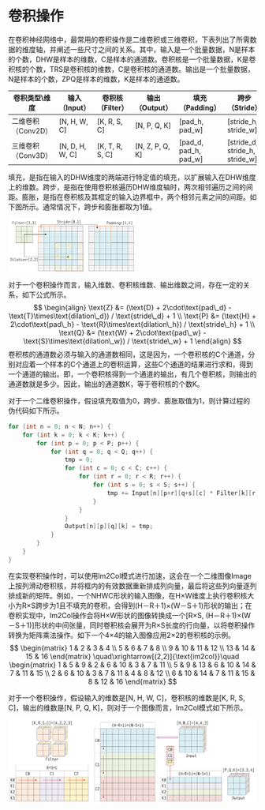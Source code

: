 # 卷积操作

在卷积神经网络中，最常用的卷积操作是二维卷积或三维卷积，下表列出了所需数据的维度轴，并阐述一些尺寸之间的关系。其中，输入是一个批量数据，N是样本的个数，DHW是样本的维数，C是样本的通道数。卷积核是一个批量数据，K是卷积核的个数，TRS是卷积核的维数，C是卷积核的通道数。输出是一个批量数据，N是样本的个数，ZPQ是样本的维数，K是样本的通道数。

| 卷积类型\维度      | 输入（Input）   | 卷积核（Filter） | 输出（Output）  | 填充（Padding）       | 跨步（Stride）                 | 膨胀（Dialation）                    |
| ------------------ | --------------- | ---------------- | --------------- | --------------------- | ------------------------------ | ------------------------------------ |
| 二维卷积（Conv2D） | [N, H, W, C]    | [K, R, S, C]     | [N, P, Q, K]    | [pad_h, pad_w]        | [stride_h, stride_w]           | [dilation_h, dilation_w]             |
| 三维卷积（Conv3D） | [N, D, H, W, C] | [K, T, R, S, C]  | [N, Z, P, Q, K] | [pad_d, pad_h, pad_w] | [stride_d, stride_h, stride_w] | [dilation_d, dilation_h, dilation_w] |

填充，是指在输入的DHW维度的两端进行特定值的填充，以扩展输入在DHW维度上的维数。跨步，是指在使用卷积核遍历DHW维度轴时，两次相邻遍历之间的间距。膨胀，是指在卷积核及其框定的输入边界框中，两个相邻元素之间的间距。如下图所示。通常情况下，跨步和膨胀都取为1值。

<img src="Conv卷积操作.assets/卷积的填充、跨步、膨胀.png" style="zoom:25%;" />

对于一个卷积操作而言，输入维数、卷积核维数、输出维数之间，存在一定的关系，如下公式所示。
$$
\begin{align}
\text{Z} &= (\text{D} + 2\cdot\text{pad\_d} - \text{T}\times\text{dilation\_d}) / \text{stride\_d} + 1 \\
\text{P} &= (\text{H} + 2\cdot\text{pad\_h} - \text{R}\times\text{dilation\_h}) / \text{stride\_h} + 1 \\
\text{Q} &= (\text{W} + 2\cdot\text{pad\_w} - \text{S}\times\text{dilation\_w}) / \text{stride\_w} + 1
\end{align}
$$
卷积核的通道数必须与输入的通道数相同，这是因为，一个卷积核的C个通道，分别对应着一个样本的C个通道上的卷积运算，这些C个通道的结果进行求和，得到一个通道的输出。即，一个卷积核得到一个通道的输出，有几个卷积核，则输出的通道数就是多少。因此，输出的通道数K，等于卷积核的个数K。

对于一个二维卷积操作，假设填充取值为0，跨步、膨胀取值为1，则计算过程的伪代码如下所示。

```c++
for (int n = 0; n < N; n++) {
    for (int k = 0; k < K; k++) {
        for (int p = 0; p < P; p++) {
            for (int q = 0; q < Q; q++) {
                tmp = 0;
                for (int c = 0; c < C; c++) {
                    for (int r = 0; r < R; r++) {
                        for (int s = 0; s < S; s++) {
                            tmp += Input[n][p+r][q+s][c] * Filter[k][r][s][c];
                        }
                    }
                }
                Output[n][p][q][k] = tmp;
            }
        }
    }
}
```

在实现卷积操作时，可以使用Im2Col模式进行加速，这会在一个二维图像Image上按列滑动卷积核，并将框内的有效数据重新排成列向量，最后将这些列向量逐列排成新的矩阵。例如，一个NHWC形状的输入图像，在H×W维度上执行卷积核大小为R×S跨步为1且不填充的卷积，会得到(H－R＋1)×(W－S＋1)形状的输出；在卷积实现中，Im2Col操作会将H×W形状的图像转换成一个[R×S, (H－R＋1)×(W－S＋1)]形状的中间张量，同时卷积核会展开为R×S长度的行向量，以将卷积操作转换为矩阵乘法操作。如下一个4×4的输入图像应用2×2的卷积核的示例。
$$
\begin{matrix}
 1 &  2 &  3 &  4 \\
 5 &  6 &  7 &  8 \\
 9 & 10 & 11 & 12 \\
13 & 14 & 15 & 16
\end{matrix}
\quad\xrightarrow[(2,2)]{\text{im2col}}\quad
\begin{matrix}
 1 &  5 &  9 &  2 &  6 & 10 &  3 &  7 & 11 \\
 5 &  9 & 13 &  6 & 10 & 14 &  7 & 11 & 15 \\
 2 &  6 & 10 &  3 &  7 & 11 &  4 &  8 & 12 \\
 6 & 10 & 14 &  7 & 11 & 15 &  8 & 12 & 16
\end{matrix}
$$

对于一个卷积操作，假设输入的维数是[N, H, W, C]，卷积核的维数是[K, R, S, C]，输出的维数是[N, P, Q, K]，则对于一个图像而言，Im2Col模式如下所示。

![](Conv卷积操作.assets/Im2Col示意图.png)
